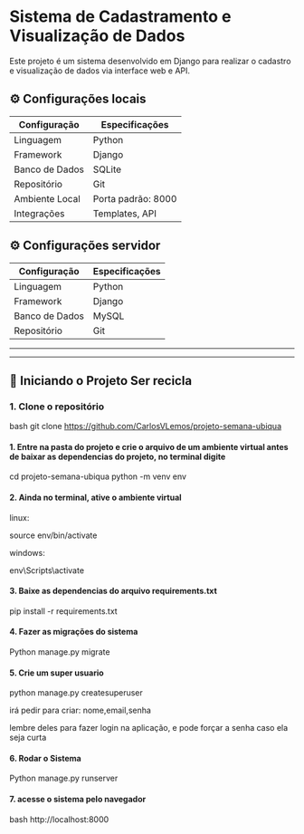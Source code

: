 # Sistema de Cadastramento e Visualização de Dados

Este projeto é um sistema desenvolvido em Django para realizar o cadastro e visualização de dados via interface web e API.

## ⚙ Configurações locais

| Configuração      | Especificações              |
|-------------------|-----------------------------|
| Linguagem         | Python                      |
| Framework         | Django                      |
| Banco de Dados    | SQLite                      |
| Repositório       | Git                         |
| Ambiente Local    | Porta padrão: 8000          |
| Integrações       | Templates, API              |

## ⚙ Configurações servidor

| Configuração      | Especificações              |
|-------------------|-----------------------------|
| Linguagem         | Python                      |
| Framework         | Django                      |
| Banco de Dados    | MySQL                       |
| Repositório       | Git                         |


---



---

## 🚀 Iniciando o Projeto Ser recicla

### 1. Clone o repositório

bash
git clone https://github.com/CarlosVLemos/projeto-semana-ubiqua 



#### 1. Entre na pasta do projeto e  crie o arquivo de um ambiente virtual antes de baixar as dependencias do projeto, no terminal digite

cd projeto-semana-ubiqua
python -m venv env




#### 2. Ainda no terminal, ative o ambiente virtual

linux:


source env/bin/activate



windows:

env\Scripts\activate


#### 3. Baixe as dependencias do arquivo requirements.txt

pip install -r requirements.txt


#### 4. Fazer as migrações do sistema

Python manage.py migrate



#### 5. Crie um super usuario 

python manage.py createsuperuser


irá pedir para criar: nome,email,senha

lembre deles para fazer login na aplicação, e pode forçar a senha caso ela seja curta


#### 6. Rodar o Sistema

Python manage.py runserver





#### 7. acesse o sistema pelo navegador
bash
http://localhost:8000
